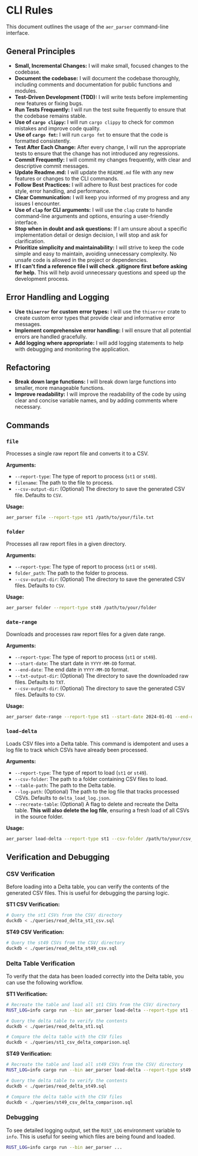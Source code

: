 # CLI Rules

This document outlines the usage of the `aer_parser` command-line interface.

## General Principles

*   **Small, Incremental Changes:** I will make small, focused changes to the codebase.
*   **Document the codebase:** I will document the codebase thoroughly, including comments and documentation for public functions and modules.
*   **Test-Driven Development (TDD):** I will write tests before implementing new features or fixing bugs.
*   **Run Tests Frequently:** I will run the test suite frequently to ensure that the codebase remains stable.
*   **Use of `cargo clippy`:** I will run `cargo clippy` to check for common mistakes and improve code quality.
*   **Use of `cargo fmt`:** I will run `cargo fmt` to ensure that the code is formatted consistently.
*   **Test After Each Change:** After every change, I will run the appropriate tests to ensure that the change has not introduced any regressions.
*   **Commit Frequently:** I will commit my changes frequently, with clear and descriptive commit messages.
*   **Update Readme.md:** I will update the `README.md` file with any new features or changes to the CLI commands.
*   **Follow Best Practices:** I will adhere to Rust best practices for code style, error handling, and performance.
*   **Clear Communication:** I will keep you informed of my progress and any issues I encounter.
*   **Use of `clap` for CLI arguments:** I will use the `clap` crate to handle command-line arguments and options, ensuring a user-friendly interface.
*   **Stop when in doubt and ask questions:** If I am unsure about a specific implementation detail or design decision, I will stop and ask for clarification.
*   **Prioritize simplicity and maintainability:** I will strive to keep the code simple and easy to maintain, avoiding unnecessary complexity. No unsafe code is allowed in the project or dependencies.
*   **If I can't find a reference file I will check .gitignore first before asking for help.** This will help avoid unnecessary questions and speed up the development process.

## Error Handling and Logging

*   **Use `thiserror` for custom error types:** I will use the `thiserror` crate to create custom error types that provide clear and informative error messages.
*   **Implement comprehensive error handling:** I will ensure that all potential errors are handled gracefully.
*   **Add logging where appropriate:** I will add logging statements to help with debugging and monitoring the application.

## Refactoring

*   **Break down large functions:** I will break down large functions into smaller, more manageable functions.
*   **Improve readability:** I will improve the readability of the code by using clear and concise variable names, and by adding comments where necessary.

## Commands

### `file`

Processes a single raw report file and converts it to a CSV.

**Arguments:**
-   `--report-type`: The type of report to process (`st1` or `st49`).
-   `filename`: The path to the file to process.
-   `--csv-output-dir`: (Optional) The directory to save the generated CSV file. Defaults to `CSV`.

**Usage:**
```bash
aer_parser file --report-type st1 /path/to/your/file.txt
```

### `folder`

Processes all raw report files in a given directory.

**Arguments:**
-   `--report-type`: The type of report to process (`st1` or `st49`).
-   `folder_path`: The path to the folder to process.
-   `--csv-output-dir`: (Optional) The directory to save the generated CSV files. Defaults to `CSV`.

**Usage:**
```bash
aer_parser folder --report-type st49 /path/to/your/folder
```

### `date-range`

Downloads and processes raw report files for a given date range.

**Arguments:**
-   `--report-type`: The type of report to process (`st1` or `st49`).
-   `--start-date`: The start date in `YYYY-MM-DD` format.
-   `--end-date`: The end date in `YYYY-MM-DD` format.
-   `--txt-output-dir`: (Optional) The directory to save the downloaded raw files. Defaults to `TXT`.
-   `--csv-output-dir`: (Optional) The directory to save the generated CSV files. Defaults to `CSV`.

**Usage:**
```bash
aer_parser date-range --report-type st1 --start-date 2024-01-01 --end-date 2024-01-31
```

### `load-delta`

Loads CSV files into a Delta table. This command is idempotent and uses a log file to track which CSVs have already been processed.

**Arguments:**
-   `--report-type`: The type of report to load (`st1` or `st49`).
-   `--csv-folder`: The path to a folder containing CSV files to load.
-   `--table-path`: The path to the Delta table.
-   `--log-path`: (Optional) The path to the log file that tracks processed CSVs. Defaults to `delta_load_log.json`.
-   `--recreate-table`: (Optional) A flag to delete and recreate the Delta table. **This will also delete the log file**, ensuring a fresh load of all CSVs in the source folder.

**Usage:**
```bash
aer_parser load-delta --report-type st1 --csv-folder /path/to/your/csv_folder --table-path /path/to/your/delta_table
```

## Verification and Debugging

### CSV Verification

Before loading into a Delta table, you can verify the contents of the generated CSV files. This is useful for debugging the parsing logic.

**ST1 CSV Verification:**
```bash
# Query the st1 CSVs from the CSV/ directory
duckdb < ./queries/read_delta_st1_csv.sql
```

**ST49 CSV Verification:**
```bash
# Query the st49 CSVs from the CSV/ directory
duckdb < ./queries/read_delta_st49_csv.sql
```

### Delta Table Verification

To verify that the data has been loaded correctly into the Delta table, you can use the following workflow.

**ST1 Verification:**
```bash
# Recreate the table and load all st1 CSVs from the CSV/ directory
RUST_LOG=info cargo run --bin aer_parser load-delta --report-type st1 --csv-folder CSV --table-path st1 --recreate-table

# Query the delta table to verify the contents
duckdb < ./queries/read_delta_st1.sql

# Compare the delta table with the CSV files
duckdb < ./queries/st1_csv_delta_comparison.sql
```

**ST49 Verification:**
```bash
# Recreate the table and load all st49 CSVs from the CSV/ directory
RUST_LOG=info cargo run --bin aer_parser load-delta --report-type st49 --csv-folder CSV --table-path st49 --recreate-table

# Query the delta table to verify the contents
duckdb < ./queries/read_delta_st49.sql

# Compare the delta table with the CSV files
duckdb < ./queries/st49_csv_delta_comparison.sql
```

### Debugging

To see detailed logging output, set the `RUST_LOG` environment variable to `info`. This is useful for seeing which files are being found and loaded.

```bash
RUST_LOG=info cargo run --bin aer_parser ...
